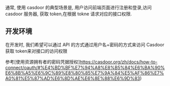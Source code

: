 通常, 使用 casdoor 的典型场景是, 用户访问前端页面进行注册和登录,访问casdoor 服务器, 获取 token,在根据 tokne 请求对应的接口权限.

## 开发环境

在开发时, 我们希望可以通过 API 的方式通过用户名+密码的方式来访问 Casdoor 获取 token来对接口的访问权限

参考[使用资源拥有者的密码凭据授权]https://casdoor.org/zh/docs/how-to-connect/oauth/#%E4%BD%BF%E7%94%A8%E8%B5%84%E6%BA%90%E6%8B%A5%E6%9C%89%E8%80%85%E7%9A%84%E5%AF%86%E7%A0%81%E5%87%AD%E6%8D%AE%E6%8E%88%E6%9D%83)

